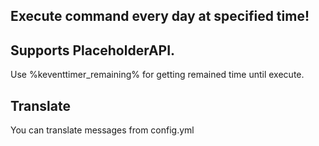 ## Execute command every day at specified time! 

## Supports PlaceholderAPI. 
Use %keventtimer_remaining% for getting remained time until execute. 

## Translate
You can translate messages from config.yml
